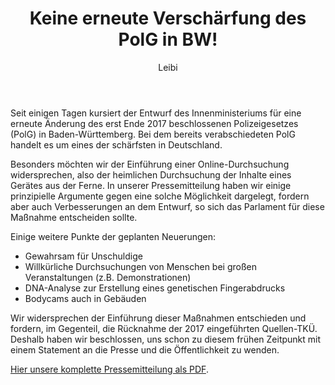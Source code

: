 ﻿---
kind: article
created_at: 2018-11-06 
title: Keine erneute Verschärfung des PolG in BW! 
author: Leibi
---
Seit einigen Tagen kursiert der Entwurf des Innenministeriums für eine erneute Änderung des erst
Ende 2017 beschlossenen Polizeigesetzes (PolG) in Baden-Württemberg. Bei dem bereits
verabschiedeten PolG handelt es um eines der schärfsten in Deutschland.

Besonders möchten wir der Einführung einer Online-Durchsuchung widersprechen, also der heimlichen Durchsuchung der Inhalte eines Gerätes aus der Ferne. In unserer Pressemitteilung haben wir einige prinzipielle Argumente gegen eine solche Möglichkeit dargelegt, fordern aber auch Verbesserungen an dem Entwurf, so sich das Parlament für diese Maßnahme entscheiden sollte.

Einige weitere Punkte der geplanten Neuerungen:

* Gewahrsam für Unschuldige
* Willkürliche Durchsuchungen von Menschen bei großen Veranstaltungen (z.B. Demonstrationen)
* DNA-Analyse zur Erstellung eines genetischen Fingerabdrucks
* Bodycams auch in Gebäuden

Wir widersprechen der Einführung dieser Maßnahmen entschieden und fordern, im Gegenteil, die Rücknahme der 2017 eingeführten Quellen-TKÜ. Deshalb haben wir beschlossen, uns schon zu diesem frühen Zeitpunkt mit einem Statement an die Presse und die Öffentlichkeit zu wenden.

[Hier unsere komplette Pressemitteilung als PDF](/2018-11-06-pm-polg/CCCS_PM_PolG.pdf).
<!-- break -->
